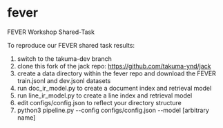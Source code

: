 # fever
FEVER Workshop Shared-Task


To reproduce our FEVER shared task results:

1. switch to the takuma-dev branch
2. clone this fork of the jack repo: https://github.com/takuma-ynd/jack
3. create a data directory within the fever repo and download the FEVER train.jsonl and dev.jsonl datasets
4. run doc_ir_model.py to create a document index and retrieval model
5. run line_ir_model.py to create a line index and retrieval model
6. edit configs/config.json to reflect your directory structure
7. python3 pipeline.py --config configs/config.json --model [arbitrary name]
